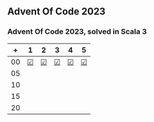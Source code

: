 ## Advent Of Code 2023

### Advent Of Code 2023, solved in Scala 3

|  + | 1 | 2 | 3 | 4 | 5 |
|:--:|:-:|:-:|:-:|:-:|:-:|
| 00 | [☑](https://github.com/kotleta2007/advent-of-code-2023/tree/main/src/main/scala/01.worksheet.sc) | [☑](https://github.com/kotleta2007/advent-of-code-2023/tree/main/src/main/scala/02.worksheet.sc) | [☑](https://github.com/kotleta2007/advent-of-code-2023/tree/main/src/main/scala/03.worksheet.sc) | [☑](https://github.com/kotleta2007/advent-of-code-2023/tree/main/src/main/scala/04.worksheet.sc) | [☑](https://github.com/kotleta2007/advent-of-code-2023/tree/main/src/main/scala/05.worksheet.sc) |
| 05 |  |  |  |  |  |
| 10 |  |  |  |  |  |
| 15 |  |  |  |  |  |
| 20 |  |  |  |  |  |
